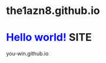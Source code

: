 the1azn8.github.io
==================
<span style="color:blue">Hello world!</span>
SITE
=
you-win.github.io

